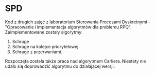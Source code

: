 # SPD
Kod z drugich zajęć z laboratorium Sterowania Procesami Dyskretnymi - "Opracowanie i implementacja algorytmów dla problemu RPQ". Zaimplementowane zostały algorytmy:
1) Schrage
2) Schrage na kolejce priorytetowej
3) Schrage z przerwaniami.

Rozpoczęta została także praca nad algorytmem Carliera. Niestety nie udało się doprowadzić algorytmu do działającej wersji.
